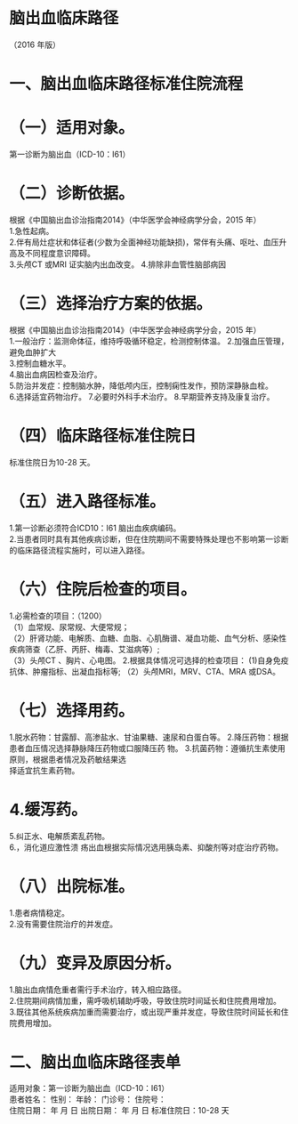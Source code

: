 # 脑出血临床路径  
（2016 年版）  
# 一、脑出血临床路径标准住院流程  
# （一）适用对象。  
第一诊断为脑出血（ICD-10：I61）  
# （二）诊断依据。  
根据《中国脑出血诊治指南2014》（中华医学会神经病学分会，2015 年）  
1.急性起病。  
2.伴有局灶症状和体征者(少数为全面神经功能缺损)，常伴有头痛、呕吐、血压升高及不同程度意识障碍。  
3.头颅CT 或MRI 证实脑内出血改变。 4.排除非血管性脑部病因  
# （三）选择治疗方案的依据。  
根据《中国脑出血诊治指南2014》（中华医学会神经病学分会，2015 年）  
1.一般治疗：监测命体征，维持呼吸循环稳定，检测控制体温。 2.加强血压管理，避免血肿扩大  
3.控制血糖水平。  
4.脑出血病因检查及治疗。  
5.防治并发症：控制脑水肿，降低颅内压，控制痫性发作，预防深静脉血栓。  
6.选择适宜药物治疗。 7.必要时外科手术治疗。 8.早期营养支持及康复治疗。  
# （四）临床路径标准住院日  
标准住院日为10-28 天。  
# （五）进入路径标准。  
1.第一诊断必须符合ICD10：I61 脑出血疾病编码。  
2.当患者同时具有其他疾病诊断，但在住院期间不需要特殊处理也不影响第一诊断的临床路径流程实施时，可以进入路径。  
# （六）住院后检查的项目。  
1.必需检查的项目：（1200）  
（1）血常规、尿常规、大便常规；  
（2）肝肾功能、电解质、血糖、血脂、心肌酶谱、凝血功能、血气分析、感染性疾病筛查（乙肝、丙肝、梅毒、艾滋病等）;  
（3）头颅CT 、胸片、心电图。 2.根据具体情况可选择的检查项目： (1)自身免疫抗体、肿瘤指标、出凝血指标等;  （2）头颅MRI，MRV、CTA、MRA 或DSA。  
# （七）选择用药。  
1.脱水药物：甘露醇、高渗盐水、甘油果糖、速尿和白蛋白等。 2.降压药物：根据患者血压情况选择静脉降压药物或口服降压药 物。 3.抗菌药物：遵循抗生素使用原则，根据患者情况及药敏结果选  
择适宜抗生素药物。  
# 4.缓泻药。  
5.纠正水、电解质紊乱药物。  
6.，消化道应激性溃 疡出血根据实际情况选用胰岛素、抑酸剂等对症治疗药物。  
# （八）出院标准。  
1.患者病情稳定。  
2.没有需要住院治疗的并发症。  
# （九）变异及原因分析。  
1.脑出血病情危重者需行手术治疗，转入相应路径。  
2.住院期间病情加重，需呼吸机辅助呼吸，导致住院时间延长和住院费用增加。  
3.既往其他系统疾病加重而需要治疗，或出现严重并发症，导致住院时间延长和住院费用增加。  
# 二、脑出血临床路径表单  
适用对象：第一诊断为脑出血（ICD-10：I61）  
患者姓名：          性别：     年龄：     门诊号：        住院号：  
住院日期：   年   月   日   出院日期：    年    月    日     标准住院日：10-28 天  
